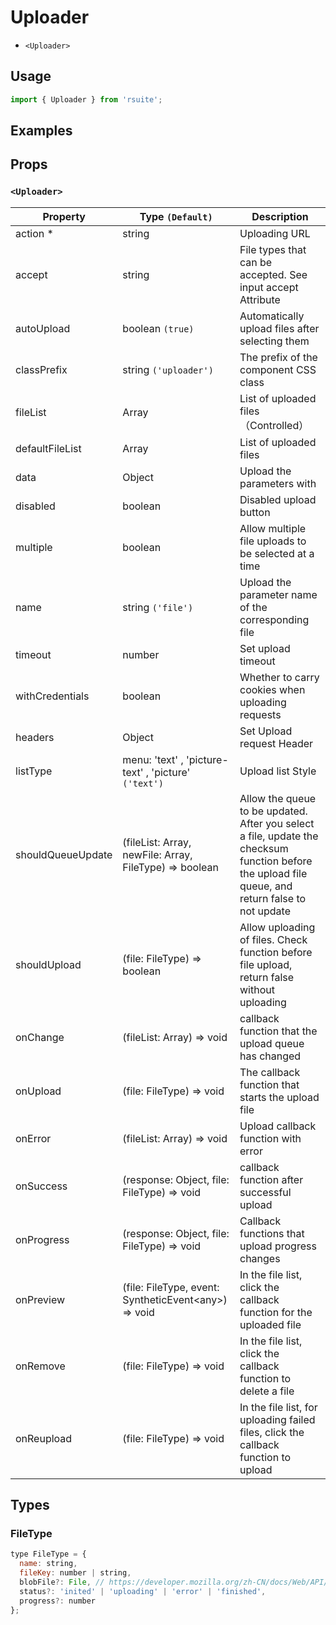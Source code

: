 # Uploader

* `<Uploader>`

## Usage

```js
import { Uploader } from 'rsuite';
```

## Examples

<!--{demo}-->

## Props

### `<Uploader>`

| Property          | Type `(Default)`                                                           | Description                                                                                                                                       |
| ----------------- | -------------------------------------------------------------------------- | ------------------------------------------------------------------------------------------------------------------------------------------------- |
| action \*         | string                                                                     | Uploading URL                                                                                                                                     |
| accept            | string                                                                     | File types that can be accepted. See input accept Attribute                                                                                       |
| autoUpload        | boolean `(true)`                                                           | Automatically upload files after selecting them                                                                                                   |
| classPrefix       | string `('uploader')`                                                      | The prefix of the component CSS class                                                                                                                              |
| fileList          | Array<FileType>                                                            | List of uploaded files （Controlled）                                                                                                             |
| defaultFileList   | Array<FileType>                                                            | List of uploaded files                                                                                                                            |
| data              | Object                                                                     | Upload the parameters with                                                                                                                        |
| disabled          | boolean                                                                    | Disabled upload button                                                                                                                            |
| multiple          | boolean                                                                    | Allow multiple file uploads to be selected at a time                                                                                              |
| name              | string `('file')`                                                          | Upload the parameter name of the corresponding file                                                                                               |
| timeout           | number                                                                     | Set upload timeout                                                                                                                                |
| withCredentials   | boolean                                                                    | Whether to carry cookies when uploading requests                                                                                                  |
| headers           | Object                                                                     | Set Upload request Header                                                                                                                         |
| listType          | menu: 'text' , 'picture-text' , 'picture' `('text')`                       | Upload list Style                                                                                                                                 |
| shouldQueueUpdate | (fileList: Array<FileType>, newFile: Array<FileType>, FileType) => boolean | Allow the queue to be updated. After you select a file, update the checksum function before the upload file queue, and return false to not update |
| shouldUpload      | (file: FileType) => boolean                                                | Allow uploading of files. Check function before file upload, return false without uploading                                                       |
| onChange          | (fileList: Array<FileType>) => void                                        | callback function that the upload queue has changed                                                                                               |
| onUpload          | (file: FileType) => void                                                   | The callback function that starts the upload file                                                                                                 |
| onError           | (fileList: Array<FileType>) => void                                        | Upload callback function with error                                                                                                               |
| onSuccess         | (response: Object, file: FileType) => void                                 | callback function after successful upload                                                                                                         |
| onProgress        | (response: Object, file: FileType) => void                                 | Callback functions that upload progress changes                                                                                                   |
| onPreview         | (file: FileType, event: SyntheticEvent&lt;any&gt;) => void                 | In the file list, click the callback function for the uploaded file                                                                               |
| onRemove          | (file: FileType) => void                                                   | In the file list, click the callback function to delete a file                                                                                    |
| onReupload        | (file: FileType) => void                                                   | In the file list, for uploading failed files, click the callback function to upload                                                               |

## Types

### FileType

```js
type FileType = {
  name: string,
  fileKey: number | string,
  blobFile?: File, // https://developer.mozilla.org/zh-CN/docs/Web/API/File
  status?: 'inited' | 'uploading' | 'error' | 'finished',
  progress?: number
};
```
